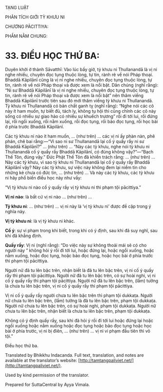  

TẠNG LUẬT

PHÂN TÍCH GIỚI TỲ KHƯU NI

CHƯƠNG PĀCITTIYA:

PHẨM NẰM CHUNG:

# 33\. ĐIỀU HỌC THỨ BA:

Duyên khởi ở thành Sāvatthī: Vào lúc bấy giờ, tỳ khưu ni Thullanandā là vị ni nghe nhiều, chuyên đọc tụng thuộc lòng, tự tin, rành rẽ về nói Pháp thoại. Bhaddā Kāpilānī cũng là vị ni nghe nhiều, chuyên đọc tụng thuộc lòng, tự tin, rành rẽ về nói Pháp thoại và được xem là nổi bật. Dân chúng (nghĩ rằng): “Ni sư Bhaddā Kāpilānī là vị ni nghe nhiều, chuyên đọc tụng thuộc lòng, tự tin, rành rẽ về nói Pháp thoại và được xem là nổi bật” nên thăm viếng Bhaddā Kāpilānī trước tiên sau đó mới thăm viếng tỳ khưu ni Thullanandā. Tỳ khưu ni Thullanandā có bản chất ganh tỵ (nghĩ rằng): “Nghe nói các cô này ít ham muốn, tự biết đủ, tách ly, không tụ hội thì cũng chính các cô này sống có nhiều sự giao hảo có nhiều sự khuếch trương” rồi đi tới lui, rồi đứng lại, rồi ngồi xuống, rồi nằm xuống, rồi đọc tụng, rồi bảo đọc tụng, rồi học bài ở phía trước Bhaddā Kāpilānī.

Các tỳ khưu ni nào ít ham muốn, … (như trên) … các vị ni ấy phàn nàn, phê phán, chê bai rằng:—“Vì sao ni sư Thullanandā lại cố ý quấy rầy ni sư Bhaddā Kāpilānī?” … (như trên) … “Này các tỳ khưu, nghe nói tỳ khưu ni Thullanandā cố ý quấy rầy Bhaddā Kāpilānī, có đúng không vậy?”—“Bạch Thế Tôn, đúng vậy.” Đức Phật Thế Tôn đã khiển trách rằng: … (như trên) … Này các tỳ khưu, vì sao tỳ khưu ni Thullanandā lại cố ý quấy rầy Bhaddā Kāpilānī vậy? Này các tỳ khưu, sự việc này không đem lại niềm tin cho những kẻ chưa có đức tin, … (như trên) … Và này các tỳ khưu, các tỳ khưu ni hãy phổ biến điều học này như vầy:

“Vị tỳ khưu ni nào cố ý quấy rầy vị tỳ khưu ni thì phạm tội pācittiya.”

**Vị ni nào**: là bất cứ vị ni nào … (như trên) …

**Tỳ khưu ni**: … (như trên) … vị ni này là ‘vị tỳ khưu ni’ được đề cập trong ý nghĩa này.

**Vị tỳ khưu ni**: là vị tỳ khưu ni khác.

**Cố ý**: sự vi phạm trong khi biết, trong khi có ý định, sau khi đã suy nghĩ, sau khi đã khẳng định.

**Quấy rầy**: Vị ni (nghĩ rằng): “Do việc này sự không thoải mái sẽ có cho người này ” không hỏi ý rồi đi tới lui, hoặc đứng lại, hoặc ngồi xuống, hoặc nằm xuống, hoặc đọc tụng, hoặc bảo đọc tụng, hoặc học bài ở phía trước thì phạm tội pācittiya.

Người nữ đã tu lên bậc trên, nhận biết là đã tu lên bậc trên, vị ni cố ý quấy rầy thì phạm tội pācittiya. Người nữ đã tu lên bậc trên, có sự hoài nghi, vị ni cố ý quấy rầy thì phạm tội pācittiya. Người nữ đã tu lên bậc trên, (lầm) tưởng là chưa tu lên bậc trên, vị ni cố ý quấy rầy thì phạm tội pācittiya.

Vị ni cố ý quấy rầy người chưa tu lên bậc trên thì phạm tội dukkaṭa. Người nữ chưa tu lên bậc trên, (lầm) tưởng là đã tu lên bậc trên, phạm tội dukkaṭa. Người nữ chưa tu lên bậc trên, có sự hoài nghi, phạm tội dukkaṭa. Người nữ chưa tu lên bậc trên, nhận biết là chưa tu lên bậc trên, phạm tội dukkaṭa.

Không có ý định quấy rầy, sau khi đã hỏi ý rồi đi tới lui hoặc đứng lại hoặc ngồi xuống hoặc nằm xuống hoặc đọc tụng hoặc bảo đọc tụng hoặc học bài ở phía trước, vị ni bị điên, … (như trên) … vị ni vi phạm đầu tiên thì vô tội.”

Điều học thứ ba.

Translated by Bhikkhu Indacanda. Full text, translation, and notes are available at the translator’s website: [http://tamtangpaliviet.net/](http://tamtangpaliviet.net/).

Used by kind permission of the translator.

Prepared for SuttaCentral by Ayya Vimala.